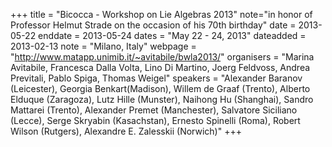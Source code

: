 +++
title = "Bicocca - Workshop on Lie Algebras 2013"
note="in honor of Professor Helmut Strade on the occasion of his 70th birthday"
date = 2013-05-22
enddate = 2013-05-24
dates = "May 22 - 24, 2013"
dateadded = 2013-02-13
note = "Milano, Italy"
webpage = "http://www.matapp.unimib.it/~avitabile/bwla2013/"
organisers = "Marina Avitabile, Francesca Dalla Volta, Lino
Di Martino, Joerg Feldvoss, Andrea Previtali, Pablo Spiga,
Thomas Weigel"
speakers = "Alexander Baranov (Leicester), Georgia Benkart(Madison),
Willem de Graaf (Trento), Alberto Elduque (Zaragoza),
Lutz Hille (Munster), Naihong Hu (Shanghai),
Sandro Mattarei (Trento), Alexander Premet (Manchester),
Salvatore Siciliano (Lecce), Serge Skryabin (Kasachstan),
Ernesto Spinelli (Roma), Robert Wilson (Rutgers),
Alexandre E. Zalesskii (Norwich)"
+++
